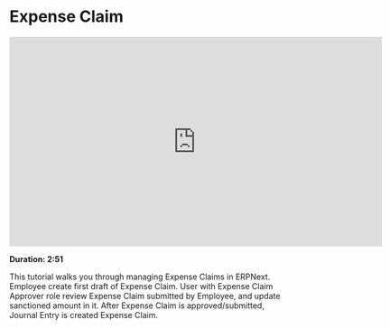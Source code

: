 # Expense Claim

<iframe width="660" height="371" src="https://www.youtube.com/embed/5SZHJF--ZFY" frameborder="0" allowfullscreen></iframe>

**Duration: 2:51**

This tutorial walks you through managing Expense Claims in ERPNext. Employee create first draft of Expense Claim. User with Expense Claim Approver role review Expense Claim submitted by Employee, and update sanctioned amount in it. After Expense Claim is approved/submitted, Journal Entry is created Expense Claim.

